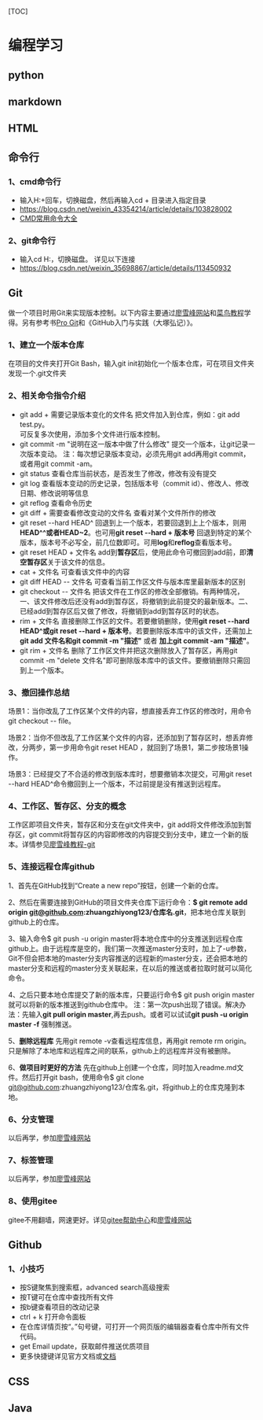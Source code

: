 [TOC]
# 编程学习
## python
## markdown
## HTML
## 命令行
### 1、cmd命令行
- 输入H:+回车，切换磁盘，然后再输入cd + 目录进入指定目录
- https://blog.csdn.net/weixin_43354214/article/details/103828002
- [CMD常用命令大全](https://blog.csdn.net/qq_49488584/article/details/122609779?spm=1001.2101.3001.6661.1&utm_medium=distribute.pc_relevant_t0.none-task-blog-2%7Edefault%7ECTRLIST%7Edefault-1-122609779-blog-103828002.pc_relevant_multi_platform_whitelistv1_mlttest1&depth_1-utm_source=distribute.pc_relevant_t0.none-task-blog-2%7Edefault%7ECTRLIST%7Edefault-1-122609779-blog-103828002.pc_relevant_multi_platform_whitelistv1_mlttest1&utm_relevant_index=1)
### 2、git命令行
- 输入cd H:，切换磁盘。
详见以下连接
- https://blog.csdn.net/weixin_35698867/article/details/113450932

## Git
做一个项目时用Git来实现版本控制。以下内容主要通过[廖雪峰网站](https://www.liaoxuefeng.com/wiki/896043488029600/898732864121440)和[菜鸟教程](https://www.runoob.com/git/git-tutorial.html)学得。另有参考书[Pro Git](https://git.oschina.net/progit/)和《GitHub入门与实践（大塚弘记）》。
### 1、建立一个版本仓库
  在项目的文件夹打开Git Bash，输入git init初始化一个版本仓库，可在项目文件夹发现一个.git文件夹
### 2、相关命令指令介绍
- git add + 需要记录版本变化的文件名
 把文件加入到仓库，例如：git add test.py。  
 可反复多次使用，添加多个文件进行版本控制。
- git commit -m "说明在这一版本中做了什么修改"
 提交一个版本，让git记录一次版本变动。
 注：每次想记录版本变动，必须先用git add再用git commit，或者用git commit -am。
- git status
 查看仓库当前状态，是否发生了修改，修改有没有提交
- git log
 查看版本变动的历史记录，包括版本号（commit id）、修改人、修改日期、修改说明等信息
- git reflog
查看命令历史
- git diff + 需要查看修改变动的文件名
查看对某个文件所作的修改
- git reset --hard HEAD^
  回退到上一个版本，若要回退到上上个版本，则用**HEAD^^**或者**HEAD~2**。也可用**git reset --hard + 版本号** 回退到特定的某个版本，版本号不必写全，前几位数即可。可用**log**和**reflog**查看版本号。
- git reset HEAD + 文件名
  add到**暂存区**后，使用此命令可撤回到add前，即**清空暂存区**关于该文件的信息。
- cat + 文件名
  可查看该文件中的内容
- git diff HEAD -- 文件名
可查看当前工作区文件与版本库里最新版本的区别
- git checkout -- 文件名
  把该文件在工作区的修改全部撤销。有两种情况，一、该文件修改后还没有add到暂存区，将撤销到此前提交的最新版本。二、已经add到暂存区后又做了修改，将撤销到add到暂存区时的状态。
- rim + 文件名
  直接删除工作区的文件。若要撤销删除，使用**git reset --hard HEAD^**或**git reset --hard + 版本号**。若要删除版本库中的该文件，还需加上**git add 文件名和git commit -m "描述"** 或者 **加上git commit -am "描述"**。
- git rim + 文件名
  删除了工作区文件并把这次删除放入了暂存区，再用git commit -m "delete 文件名"即可删除版本库中的该文件。要撤销删除只需回到上一个版本。
### 3、撤回操作总结
场景1：当你改乱了工作区某个文件的内容，想直接丢弃工作区的修改时，用命令git checkout -- file。

场景2：当你不但改乱了工作区某个文件的内容，还添加到了暂存区时，想丢弃修改，分两步，第一步用命令git reset HEAD <file>，就回到了场景1，第二步按场景1操作。

场景3：已经提交了不合适的修改到版本库时，想要撤销本次提交，可用git reset --hard HEAD^命令撤回到上一个版本，不过前提是没有推送到远程库。
### 4、工作区、暂存区、分支的概念
  工作区即项目文件夹，暂存区和分支在git文件夹中，git add将文件修改添加到暂存区，git commit将暂存区的内容即修改的内容提交到分支中，建立一个新的版本。详情参见[廖雪峰教程-git](https://www.liaoxuefeng.com/wiki/896043488029600/897271968352576)
### 5、连接远程仓库github
1、首先在GitHub找到“Create a new repo”按钮，创建一个新的仓库。

2、然后在需要连接到GitHub的项目文件夹仓库下运行命令：**$ git remote add origin git@github.com:zhuangzhiyong123/仓库名.git**，把本地仓库关联到github上的仓库。

3、输入命令$ git push -u origin master将本地仓库中的分支推送到远程仓库github上。由于远程库是空的，我们第一次推送master分支时，加上了-u参数，Git不但会把本地的master分支内容推送的远程新的master分支，还会把本地的master分支和远程的master分支关联起来，在以后的推送或者拉取时就可以简化命令。

4、之后只要本地仓库提交了新的版本库，只要运行命令$ git push origin master就可以将新的版本推送到github仓库中。
注：第一次push出现了错误。解决办法：先输入**git pull origin master**,再去push。或者可以试试**git push -u origin master -f** 强制推送。

5、**删除远程库**
先用git remote -v查看远程库信息，再用git remote rm origin。只是解除了本地库和远程库之间的联系，github上的远程库并没有被删除。

6、**做项目时更好的方法**
先在github上创建一个仓库，同时加入readme.md文件。然后打开git bash，使用命令$ git clone git@github.com:zhuangzhiyong123/仓库名.git，将github上的仓库克隆到本地。
### 6、分支管理
以后再学，参加[廖雪峰网站](https://www.liaoxuefeng.com/wiki/896043488029600/896954848507552)
### 7、标签管理
以后再学，参加[廖雪峰网站](https://www.liaoxuefeng.com/wiki/896043488029600/900788941487552)
### 8、使用gitee
gitee不用翻墙，网速更好。详见[gitee帮助中心](https://gitee.com/help/articles/4105)和[廖雪峰网站](https://www.liaoxuefeng.com/wiki/896043488029600/1163625339727712)
## Github
### 1、小技巧
- 按S键聚焦到搜索框，advanced search高级搜索
- 按T键可在仓库中查找所有文件
- 按b键查看项目的改动记录
- ctrl + k 打开命令面板
- 在仓库详情页按“。”句号键，可打开一个网页版的编辑器查看仓库中所有文件代码。
- get Email update，获取邮件推送优质项目
- 更多快捷键详见官方文档或[文档](https://docs.github.com/cn/get-started/using-github/keyboard-shortcuts)
## CSS
## Java